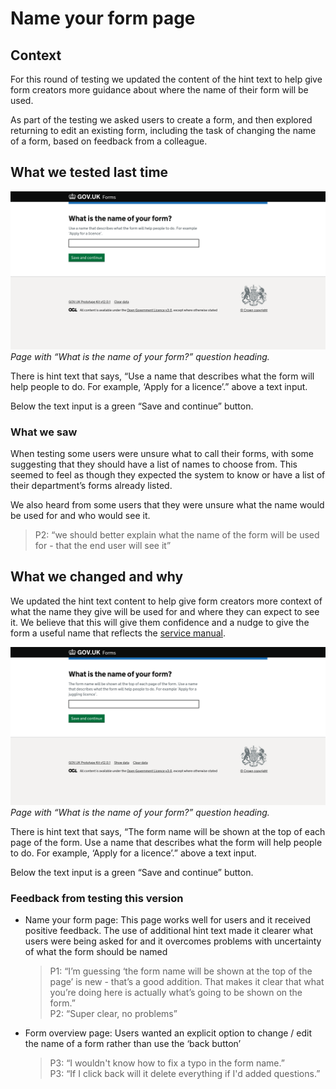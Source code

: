 # Name your form page

## Context

For this round of testing we updated the content of the hint text to help give form creators more guidance about where the name of their form will be used.  

As part of the testing we asked users to create a form, and then explored returning to edit an existing form, including the task of changing the name of a form, based on feedback from a colleague.  

## What we tested last time

![Old version of what is the name of your form question page. Screenshot](../../prototype-version-1/screenshots/002-Create-a-form.png)  
*Page with “What is the name of your form?” question heading.*

There is hint text that says, “Use a name that describes what the form will help people to do. For example, ‘Apply for a licence’.” above a text input.

Below the text input is a green “Save and continue” button.

### What we saw

When testing some users were unsure what to call their forms, with some suggesting that they should have a list of names to choose from. This seemed to feel as though they expected the system to know or have a list of their department’s forms already listed.  

We also heard from some users that they were unsure what the name would be used for and who would see it.  
> P2: “we should better explain what the name of the form will be used for - that the end user will see it”

## What we changed and why

We updated the hint text content to help give form creators more context of what the name they give will be used for and where they can expect to see it. We believe that this will give them confidence and a nudge to give the form a useful name that reflects the [service manual](https://www.gov.uk/service-manual/design/naming-your-service).

![Newer version of what is the name of your form question page. Screenshot](../screenshots/002-Create-a-form.png)  
*Page with “What is the name of your form?” question heading.*

There is hint text that says, “The form name will be shown at the top of each page of the form. Use a name that describes what the form will help people to do. For example, ‘Apply for a licence’.” above a text input.

Below the text input is a green “Save and continue” button.  

### Feedback from testing this version 

- Name your form page: This page works well for users and it received positive feedback. The use of additional hint text made it clearer what users were being asked for and it overcomes problems with uncertainty of what the form should be named  
  > P1: “I’m guessing ‘the form name will be shown at the top of the page’ is new - that’s a good addition. That makes it clear that what you’re doing here is actually what’s going to be shown on the form.”   
  > P2: “Super clear, no problems”    
- Form overview page: Users wanted an explicit option to change / edit the name of a form rather than use the ‘back button’  
  > P3: “I wouldn't know how to fix a typo in the form name.”    
  > P3: “If I click back will it delete everything if I'd added questions.”   
